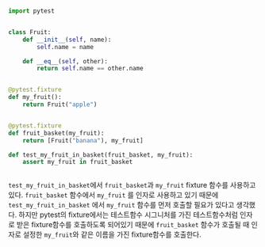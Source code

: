 
```python


import pytest


class Fruit:
    def __init__(self, name):
        self.name = name

    def __eq__(self, other):
        return self.name == other.name


@pytest.fixture
def my_fruit():
    return Fruit("apple")


@pytest.fixture
def fruit_basket(my_fruit):
    return [Fruit("banana"), my_fruit]

def test_my_fruit_in_basket(fruit_basket, my_fruit):
    assert my_fruit in fruit_basket



```

`test_my_fruit_in_basket`에서 `fruit_basket`과 `my_fruit` fixture 함수를 사용하고 있다.
`fruit_basket` 함수에서 `my_fruit` 를 인자로 사용하고 있기 때문에 `test_my_fruit_in_basket` 에서 `my_fruit` 함수를 먼저 호출할 필요가 있다고 생각했다.
하지만 pytest의 fixture에서는 테스트함수 시그니처를 가진 테스트함수처럼 인자로 받은 fixture함수를 호출하도록 되어있기 때문에 `fruit_basket` 함수가 호출될 때 인자로 설정한 `my_fruit`와 같은 이름을 가진 fixture함수를 호출한다.